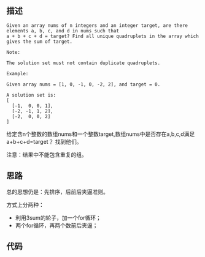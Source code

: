 ## 描述
```
Given an array nums of n integers and an integer target, are there elements a, b, c, and d in nums such that 
a + b + c + d = target? Find all unique quadruplets in the array which gives the sum of target.

Note:

The solution set must not contain duplicate quadruplets.

Example:

Given array nums = [1, 0, -1, 0, -2, 2], and target = 0.

A solution set is:
[
  [-1,  0, 0, 1],
  [-2, -1, 1, 2],
  [-2,  0, 0, 2]
]
```
给定含n个整数的数组nums和一个整数target,数组nums中是否存在a,b,c,d满足a+b+c+d=target？ 找到他们。

注意：结果中不能包含重复的组。


## 思路

总的思想仍是：先排序，后前后夹逼准则。

方式上分两种：

* 利用3sum的轮子，加一个for循环；
* 两个for循环，再两个数前后夹逼；



## 代码
